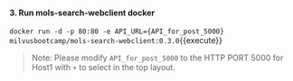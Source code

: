 #### 3. Run mols-search-webclient docker

`docker run -d -p 80:80 -e API_URL={API_for_post_5000} milvusbootcamp/mols-search-webclient:0.3.0`{{execute}}

> Note: Please modify `API_for_post_5000` to the HTTP PORT 5000 for Host1 with `+` to select in the top layout.
